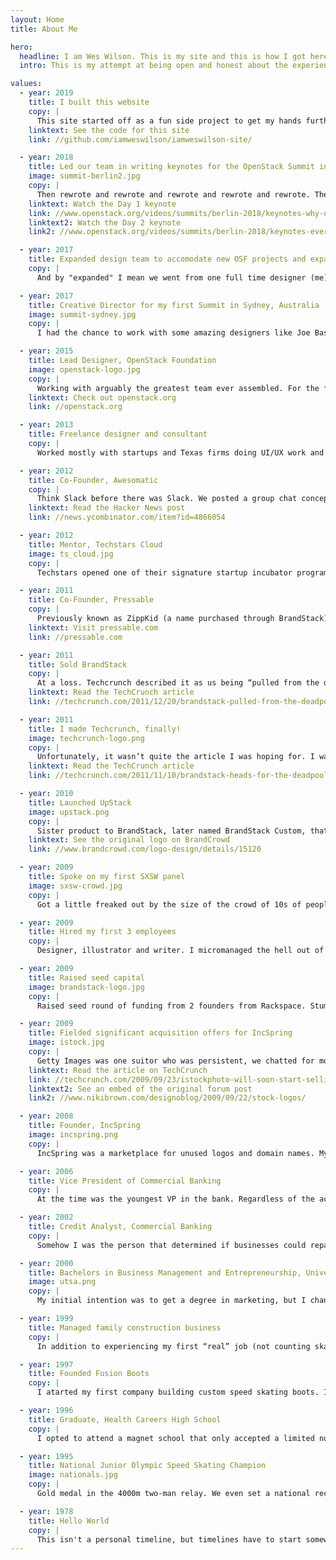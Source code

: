 ```yaml
---
layout: Home
title: About Me

hero:
  headline: I am Wes Wilson. This is my site and this is how I got here.
  intro: This is my attempt at being open and honest about the experiences that have shaped my career. Minor successes, lessons learned, miscalculations... all of it. (However, I left off my personal milestones including marrying my wife, raising 3 kids and a cross-country move to Portland to name a few. If you really want to know anything about any of that, I'm happy to share over a beverage.) I believe there is value in people being vulnerable in their careers and sharing their failures alongside their successes. How else are you supposed to gain experience, amirite?!

values:
  - year: 2019
    title: I built this website
    copy: |
      This site started off as a fun side project to get my hands further into static development. It turned into a writing exercise and deep dive into forgotten experiences. From the technical side, it's built off of a set of tools that we cobbled together for OSF pilot projects including Vue.js, Vuepress, Bulma, Buefy and Netlify CMS. Feel free to dig into the code, take what you want and send any ideas.
    linktext: See the code for this site
    link: //github.com/iamweswilson/iamweswilson-site/

  - year: 2018
    title: Led our team in writing keynotes for the OpenStack Summit in Berlin for the first time
    image: summit-berlin2.jpg
    copy: |
      Then rewrote and rewrote and rewrote and rewrote and rewrote. The rewrites were absolutely the right call, even though they happened the night before it went on stage in front of 2,500+. I had no idea I'd be on stage and would not have selected a hoodie to wear if I had known.
    linktext: Watch the Day 1 keynote
    link: //www.openstack.org/videos/summits/berlin-2018/keynotes-why-open-infrastructure-matters
    linktext2: Watch the Day 2 keynote
    link2: //www.openstack.org/videos/summits/berlin-2018/keynotes-every-contributor-makes-a-difference

  - year: 2017
    title: Expanded design team to accomodate new OSF projects and expanded mission
    copy: |
      And by "expanded" I mean we went from one full time designer (me) to two, with additional support from freelance contractors. I have always been proud of what we've been able to accomplish with such a lean crew supporting OpenStack, OpenStack Foundation and now a handful of new pilot projects including Airship, Kata Containers, StarlingX and Zuul.

  - year: 2017
    title: Creative Director for my first Summit in Sydney, Australia
    image: summit-sydney.jpg
    copy: |
      I had the chance to work with some amazing designers like Joe Basnight, illustrators like Lola Scarpatti and event managers (looking at you FNtech.) We introduced the term “open infrastructure”, which would become OSF’s primary category moving forward. We move locations and reinvent the design theme for every Summit, every 6 months. Each one is a labor of love and a lot of work. The team makes all the difference.

  - year: 2015
    title: Lead Designer, OpenStack Foundation
    image: openstack-logo.jpg
    copy: |
      Working with arguably the greatest team ever assembled. For the first time in my career I was able to focus on one skillset: graphic design. UI, events, collateral, keynotes and more. I gave myself permission to fully trust my teammates and it paid off. My eyes were opened to how much impact the right team could have when combined with the right amount of autonomy. We were making an impact on hugely impactful organizations like CERN, Walmart, Nike, BMW, China Railway and more.
    linktext: Check out openstack.org
    link: //openstack.org

  - year: 2013
    title: Freelance designer and consultant
    copy: |
      Worked mostly with startups and Texas firms doing UI/UX work and the occasional logo design. I quicky discovered I’m not a great designer when I’m juggling clients. My head needs to be fully invested in something for me to be worth a crap. I need to be all in or not at all.

  - year: 2012
    title: Co-Founder, Awesomatic
    copy: |
      Think Slack before there was Slack. We posted a group chat concept on HackerNews and saw 2,000 signups overnight. Naively, we decided that was enough to quit our jobs and make a startup run. Investors told us there was "no market in chat", which we believed. We shifted from group chat to customer service without any real differentiation in the market. I experienced nearly one year of startup pains with two of the greatest people I know. Awesomatic, through the perseverance of one of our co-founders, made it into an incubator in Cincinati called Brandery. It fizzled out shortly after.
    linktext: Read the Hacker News post
    link: //news.ycombinator.com/item?id=4866054

  - year: 2012
    title: Mentor, Techstars Cloud
    image: ts_cloud.jpg
    copy: |
      Techstars opened one of their signature startup incubator programs in San Antonio as a means to attract and create cloud-based startups. San Antonio became a temporary home to some exciting startups like Cloudability, Keen.io and Distil. At the time I was pretty tied into the local startup community, so I was asked to be a mentor. Imposter syndrome run wild! 

  - year: 2011
    title: Co-Founder, Pressable
    copy: |
      Previously known as ZippKid (a name purchased through BrandStack), we provided Wordpress hosting in the hay day of Wordpress. I wasn't a co-founder in the traditional sense of the word. I came on to help the real founder, a close friend of mine. I didn’t yet see the value in allowing others to contribute to any success, so “staying in my lane” and working with a partner was tough. Thus my next startup attempt. Later, Pressable obtained significant investment from Automattic (creators of WordPress.) They stripped the team and are currently operating under new management.
    linktext: Visit pressable.com
    link: //pressable.com

  - year: 2011
    title: Sold BrandStack
    copy: |
      At a loss. Techcrunch described it as us being “pulled from the deadpool” which wasn't entirely incorrect. It wasn't the outcome I had hoped for, but it allowed me to get right with my customers and myself. Unfortunately, I wasn't able to make my investors whole. I experienced unbeleiveable stress in the months leading to this date. Did you know that excess stress can trigger all sorts of auto-immune issues such as allopecia and shingles? It can. Take care of yourselves.
    linktext: Read the TechCrunch article
    link: //techcrunch.com/2011/12/20/brandstack-pulled-from-the-deadpool-acquired-by-designcrowd/

  - year: 2011
    title: I made Techcrunch, finally!
    image: techcrunch-logo.png
    copy: |
      Unfortunately, it wasn’t quite the article I was hoping for. I was unprepared for the security risks that come with a startup online marketplace. And remember, this was before SaSS services like Stripe that help combat credit card fraud. It went like this... One user hires themselves on UpStack using a stolen credit card, pretending to be separate users. They complete the project quickly, so we send the "designer" their payment. Owner of the credit card reports the stolen funds. Bank takes funds from us, even though we already paid the funds out to the designer. This happened in a short period of time to the tune of almost $100k, meaning I no longer have cash in the bank and the model wasn't strong enough to encourage further investment. Time to shut it down.
    linktext: Read the TechCrunch article
    link: //techcrunch.com/2011/11/10/brandstack-heads-for-the-deadpool-blames-credit-card-fraud/

  - year: 2010
    title: Launched UpStack
    image: upstack.png
    copy: |
      Sister product to BrandStack, later named BrandStack Custom, that utilized our pool of 30k designers to create custom designs for clients through our project management portal. We even ate our own dog food and purchased the logo from a designer on BrandStack. While great in concept, UpStack's operational needs eventually led to our downfall.
    linktext: See the original logo on BrandCrowd
    link: //www.brandcrowd.com/logo-design/details/15120

  - year: 2009
    title: Spoke on my first SXSW panel
    image: sxsw-crowd.jpg
    copy: |
      Got a little freaked out by the size of the crowd of 10s of people (shown in the pic) and nervously chatterted my way through the Q&A. I spoke mostly about the ups and downs of online markets, which is ironic since I was only in the "biz" for less than one year. Just look at how excited everyone was to hear us (yawning was a common reaction.) Side note, iPhone photos were not great back then.

  - year: 2009
    title: Hired my first 3 employees
    copy: |
      Designer, illustrator and writer. I micromanaged the hell out of them. I honestly had no idea how to manage people, so I started every day with a standup (which is very managerial), but then gave daily tasks. I gave no autonomy, which prevented them from helping me grow. They took it like champs. I still heart all of them and love following their success.

  - year: 2009
    title: Raised seed capital
    image: brandstack-logo.jpg
    copy: |
      Raised seed round of funding from 2 founders from Rackspace. Stumbled into that relationship and didn't realize raising at that scale was possible until I met them. Part of the process included rebranding IncSpring to BrandStack, which I think was partially to see how well we worked together. Luckily it all worked out and with $250k in the bank, it was time to take my startup full time.

  - year: 2009
    title: Fielded significant acquisition offers for IncSpring
    image: istock.jpg
    copy: |
      Getty Images was one suitor who was persistent, we chatted for months. I declined to move forward shortly after finalizing my seed round. iStockPhoto, a subsidiary of Getty, announced on their forums that they would be launching a competing service shortly after. Looking back, these could have also been fishing expeditions. Their competing service was not launched that I'm aware of, so they might have seen the writing on the wall before I did.
    linktext: Read the article on TechCrunch
    link: //techcrunch.com/2009/09/23/istockphoto-will-soon-start-selling-stock-logos-too/
    linktext2: See an embed of the original forum post
    link2: //www.nikibrown.com/designoblog/2009/09/22/stock-logos/

  - year: 2008
    title: Founder, IncSpring
    image: incspring.png
    copy: |
      IncSpring was a marketplace for unused logos and domain names. My office was my 2001 Ford Explorer. While working my full-time banking gig, I’d sit on my laptop outside of a nearby coffee shop with wifi that reached the parking lot. I designed the first front-end myself and worked with a firm to build the backend. They were a fantastic dev shop based in Ukraine. I never actually spoke to them, everything happened via Skype and email. I literally have never heard any of their voices to this day.

  - year: 2006
    title: Vice President of Commercial Banking
    copy: |
      At the time was the youngest VP in the bank. Regardless of the accomplishment, I quickly realized I was not cut out for banking. My job was to maintain a multi-million dollar commerical loan portfolio and find new business to loan money to. I was good at the maintaining, but not so much the sales part. I was much more interested in helping myself be an entrepreneur than someone else.

  - year: 2002
    title: Credit Analyst, Commercial Banking
    copy: |
      Somehow I was the person that determined if businesses could repay multi-million dollar loans, without successfully repaying any loans myself. I was able to peek behind the curtains of startups, profitable businesses and many more that wouldn’t make it. I tended to spend my time thinking about the business as a concept and what could be done to improve on their ideas. The bank thought my time was better served looking at the actual numbers, doing actual forecasting. Meanwhile, I was making so little that I had a second job working the register at a driving range.

  - year: 2000
    title: Bachelors in Business Management and Entrepreneurship, University of TX at San Antonio
    image: utsa.png
    copy: |
      My initial intention was to get a degree in marketing, but I changed majors when I realized how out of my league I was in Spanish 2. It's ironic that I couldn't tough out the marketing degree considering that's where my career ended up. Fortunately, UTSA just created the entrepreneurship track. I couldn't switch tracks fast enough, especially considering I was already writing business plans and dabbling in the worls of startups. That experience didn't always work in my favor, however. I once turned in my business plan for Fusion Boots as a final. I was certain I would ace that class. To my surprise, I received a "D" with a note saying I likely copied it from the internet. Go Runners!

  - year: 1999
    title: Managed family construction business
    copy: |
      In addition to experiencing my first “real” job (not counting skating rink DJ or stocker at the GAP), I learned to operate a roller, front-end loader, shovel and a broom. We had up to 13 employees at one time and worked on some pretty cool projects. For example, JKS Contracting helped to put a basement into the Alamo. That's right, Pee Wee Herman's Big Adventure would be inaccurate if retold today.

  - year: 1997
    title: Founded Fusion Boots
    copy: |
      I atarted my first company building custom speed skating boots. In additional to learning in-home manufacturing (building boots out of carbon fiber, leather, and other synthetic materials), I learned the true power of the internet, sourcing inventory from Italy and Japan via email. In a move that would become the lynchpin for my career, I also taught myself design and web development because I couldn’t afford to hire anyone experienced. Was it successful? Product quality never got to where it needed to be and college became a startup "distraction". I sold one single pair of boots for $700.

  - year: 1996
    title: Graduate, Health Careers High School
    copy: |
      I opted to attend a magnet school that only accepted a limited number of students. The goal was to use the "elite" status as a way to beef up the college resume. Unfortunately, schools don't get excted about less than stellar GPAs. Fortunately, I made great friends and wouldn't change a thing. Plus, I won "Best Legs" in my class... it's in the yearbook so it's legit. How could I not be happy?!

  - year: 1995
    title: National Junior Olympic Speed Skating Champion
    image: nationals.jpg
    copy: |
      Gold medal in the 4000m two-man relay. We even set a national record (that would be beaten the following year.) Woohoo! In reality, the rest of the event was a disapointment. Why? That year, I trained at the US Olympic Training Center. I won or placed in every solo event I entered leading up to Nationals. I also became full of myself and slacked on training leading into Nationals. I didn't place in any individual events at Nationals.

  - year: 1978
    title: Hello World
    copy: |
      This isn't a personal timeline, but timelines have to start somewhere. Jumping ahead to things that I had a little more to do with.
---
```


<home-content>

</home-content>
